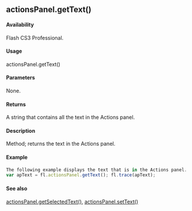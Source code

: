 ## actionsPanel.getText()

#### Availability

Flash CS3 Professional.

#### Usage

actionsPanel.getText()

#### Parameters

None.

#### Returns

A string that contains all the text in the Actions panel.

#### Description

Method; returns the text in the Actions panel.

#### Example

```javascript
The following example displays the text that is in the Actions panel.
var apText = fl.actionsPanel.getText(); fl.trace(apText);

```
#### See also

[actionsPanel.getSelectedText()](../actionsPanel_object/actionsPane2.md), [actionsPanel.setText()](../actionsPanel_object/actionsPane8.md)
